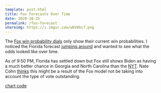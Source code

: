 ```yaml
---
template: post.html
title: Fox Forecasts Over Time
date: 2020-10-25
permalink: /fox-forecast
shareimg: https://i.imgur.com/wKV6kcf.png
---
```


<link rel='stylesheet' type='text/css' href='style.css'>

The [Fox win probability dials](https://www.foxnews.com/elections/2020/general-results/probability-dials) only show their current win probabilities. I noticed the Florida forecast [jumping around](https://twitter.com/adamrpearce/status/1323794382391304194) and wanted to see what the odds looked like over time. 

As of 9:50 PM, Florida has settled down but Fox still shows Biden as having a much better chance in Georgia and North Carolina than the [NYT](https://www.nytimes.com/interactive/2020/11/03/us/elections/forecast-president.html). Nate Cohn [thinks](https://twitter.com/Nate_Cohn/status/1323820129197740040) this might be a result of the Fox model not be taking into account the type of vote outstanding.

<div class='state-sm'></div>

<div id='notes'>

<p><a href='https://github.com/1wheel/roadtolarissa/tree/master/source/fox-probabilities'>chart code</a>

</div>

<script src='../worlds-group-2017/d3_.js'></script>
<script src='../shared/chromatic.js'></script>

<script src='script.js'></script>

